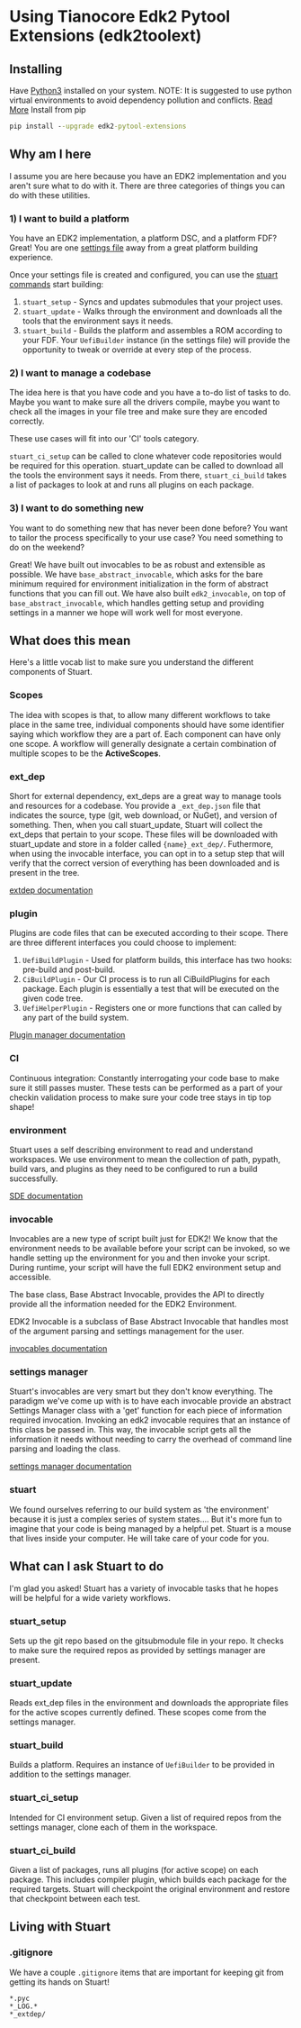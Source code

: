 # Using Tianocore Edk2 Pytool Extensions (edk2toolext)

## Installing

Have [Python3](https://www.python.org/downloads/) installed on your system.
NOTE: It is suggested to use python virtual environments to avoid dependency
pollution and conflicts. [Read
More](https://docs.python.org/3/library/venv.html) Install from pip

```cmd
pip install --upgrade edk2-pytool-extensions
```

## Why am I here

I assume you are here because you have an EDK2 implementation and you aren't
sure what to do with it. There are three categories of things you can do with
these utilities.

### 1) I want to build a platform

You have an EDK2 implementation, a platform DSC, and a platform FDF? Great! You
are one [settings file](usability/using_settings_manager.md) away from a great platform building experience.

Once your settings file is created and configured, you can use the [stuart commands](#what-can-ask-stuart-to-do) start building:

1. `stuart_setup` - Syncs and updates submodules that your project uses.
2. `stuart_update` - Walks through the environment and downloads all the tools that the
environment says it needs.
3. `stuart_build` - Builds the platform and assembles a ROM according to your FDF. Your `UefiBuilder` instance (in the
   settings file) will provide the opportunity to tweak or override at every step of the process.

### 2) I want to manage a codebase

The idea here is that you have code and you have a to-do list of tasks to do.
Maybe you want to make sure all the drivers compile, maybe you want to check all
the images in your file tree and make sure they are encoded correctly.

These use cases will fit into our 'CI' tools category.

`stuart_ci_setup` can be called to clone whatever code repositories would be
required for this operation. stuart_update can be called to download all the
tools the environment says it needs. From there, `stuart_ci_build` takes a list of
packages to look at and runs all plugins on each package.

### 3) I want to do something new

You want to do something new that has never been done before? You want to tailor
the process specifically to your use case? You need something to do on the
weekend?

Great! We have built out invocables to be as robust and extensible as possible.
We have `base_abstract_invocable`, which asks for the bare minimum required for
environment initialization in the form of abstract functions that you can fill
out. We have also built `edk2_invocable`, on top of `base_abstract_invocable`, which
handles getting setup and providing settings in a manner we hope will work well
for most everyone.

## What does this mean

Here's a little vocab list to make sure you understand the different components
of Stuart.

### Scopes

The idea with scopes is that, to allow many different workflows to take place in
the same tree, individual components should have some identifier saying which
workflow they are a part of. Each component can have only one scope. A workflow
will generally designate a certain combination of multiple scopes to be the
**ActiveScopes**.

### ext_dep

Short for external dependency, ext_deps are a great way to manage tools and
resources for a codebase. You provide a `_ext_dep.json` file that indicates the
source, type (git, web download, or NuGet), and version of something. Then, when
you call stuart_update, Stuart will collect the ext_deps that pertain to your
scope. These files will be downloaded with stuart_update and store in a folder
called `{name}_ext_dep/`. Futhermore, when using the invocable interface, you
can opt in to a setup step that will verify that the correct version of
everything has been downloaded and is present in the tree.

[extdep documentation](features/feature_extdep.md)

### plugin

Plugins are code files that can be executed according to their scope. There are
three different interfaces you could choose to implement:

1. `UefiBuildPlugin` - Used for platform builds, this interface has two hooks: pre-build and post-build.
2. `CiBuildPlugin` - Our CI process is to run all
   CiBuildPlugins for each package. Each plugin is essentially a test that will
   be executed on the given code tree.
3. `UefiHelperPlugin` - Registers one or
   more functions that can called by any part of the build system.

[Plugin manager documentation](usability/using_plugin_manager.md)

### CI

Continuous integration: Constantly interrogating your code base to make sure it
still passes muster. These tests can be performed as a part of your checkin
validation process to make sure your code tree stays in tip top shape!

### environment

Stuart uses a self describing environment to read and understand workspaces. We
use environment to mean the collection of path, pypath, build vars, and plugins
as they need to be configured to run a build successfully.

[SDE documentation](features/feature_sde.md)

### invocable

Invocables are a new type of script built just for EDK2! We know that the
environment needs to be available before your script can be invoked, so we
handle setting up the environment for you and then invoke your script. During
runtime, your script will have the full EDK2 environment setup and accessible.

The base class, Base Abstract Invocable, provides the API to directly provide
all the information needed for the EDK2 Environment.

EDK2 Invocable is a subclass of Base Abstract Invocable that handles most of the
argument parsing and settings management for the user.

[invocables documentation](features/feature_invocables.md)

### settings manager

Stuart's invocables are very smart but they don't know everything. The paradigm
we've come up with is to have each invocable provide an abstract Settings
Manager class with a 'get' function for each piece of information required
invocation. Invoking an edk2 invocable requires that an instance of this class
be passed in. This way, the invocable script gets all the information it needs
without needing to carry the overhead of command line parsing and loading the
class.

[settings manager documentation](usability/using_settings_manager.md)

### stuart

We found ourselves referring to our build system as 'the environment' because it
is just a complex series of system states.... But it's more fun to imagine that
your code is being managed by a helpful pet. Stuart is a mouse that lives inside
your computer. He will take care of your code for you.

## What can I ask Stuart to do

I'm glad you asked! Stuart has a variety of invocable tasks that he hopes will
be helpful for a wide variety workflows.

### stuart_setup

Sets up the git repo based on the gitsubmodule file in your repo. It checks to make
sure the required repos as provided by settings manager are present.

### stuart_update

Reads ext_dep files in the environment and downloads the appropriate files for the
active scopes currently defined. These scopes come from the settings manager.

### stuart_build

Builds a platform. Requires an instance of `UefiBuilder` to be provided in
addition to the settings manager.

### stuart_ci_setup

Intended for CI environment setup. Given a list of required repos from the
settings manager, clone each of them in the workspace.

### stuart_ci_build

Given a list of packages, runs all plugins (for active scope) on each package.
This includes compiler plugin, which builds each package for the required
targets. Stuart will checkpoint the original environment and restore that
checkpoint between each test.

## Living with Stuart

### .gitignore

We have a couple `.gitignore` items that are important for keeping git from
getting its hands on Stuart!

```.gitignore
*.pyc
*_LOG.*
*_extdep/
```

